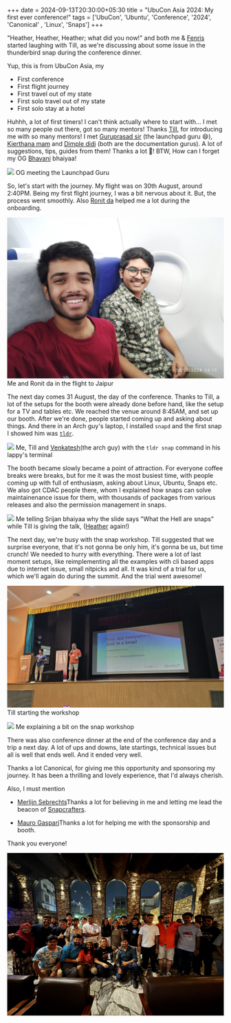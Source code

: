 +++
date = 2024-09-13T20:30:00+05:30
title = "UbuCon Asia 2024: My first ever conference!"
tags = ['UbuCon', 'Ubuntu', 'Conference', '2024', 'Canonical' , 'Linux', 'Snaps']
+++

"Heather, Heather, Heather; what did you now!" and both me & [Fenris](https://www.linkedin.com/in/myfenris/) started laughing with Till, as we're discussing about some issue in the thunderbird snap during the conference dinner.

Yup, this is from UbuCon Asia, my

- First conference
- First flight journey
- First travel out of my state
- First solo travel out of my state
- First solo stay at a hotel

Huhhh, a lot of first timers! I can't think actually where to start with...
I met so many people out there, got so many mentors! Thanks [Till](https://github.com/tillkamppeter), for introducing me with so many mentors! I met [Guruprasad sir](https://www.linkedin.com/in/lguruprasad/) (the launchpad guru :smile:), [Kierthana mam](https://www.linkedin.com/in/keirthanats/) and [Dimple didi](https://www.linkedin.com/in/dimple-kuriakose/) (both are the documentation gurus). A lot of suggestions, tips, guides from them! Thanks a lot :face_holding_back_tears:! BTW, How can I forget my OG [Bhavani](https://www.linkedin.com/in/shankarbhavani/) bhaiyaa!

![](og_meeting_launchpad_guru_with_me_and_till.jpg)
OG meeting the Launchpad Guru


So, let's start with the journey. My flight was on 30th August, around 2:40PM. Being my first flight journey, I was a bit nervous about it. But, the process went smoothly. Also [Ronit da](https://www.linkedin.com/in/ronitbanerjee/) helped me a lot during the onboarding.

![](me_with_ronit_at_flight.jpg)
Me and Ronit da in the flight to Jaipur

The next day comes 31 August, the day of the conference. Thanks to Till, a lot of the setups for the booth were already done before hand, like the setup for a TV and tables etc. We reached the venue around 8:45AM, and set up our booth. After we're done, people started coming up and asking about things. And there in an Arch guy's laptop, I installed `snapd` and the first snap I showed him was [`tldr`](https://snapcraft.io/tldr).

![](me_at_booth_installing_snapd_in_arch.jpg)
Me, Till and [Venkatesh](https://www.linkedin.com/in/blaster4385/)(the arch guy) with the `tldr snap` command in his lappy's terminal

The booth became slowly became a point of attraction. For everyone coffee breaks were breaks, but for me it was the most busiest time, with people coming up with full of enthusiasm, asking about Linux, Ubuntu, Snaps etc. We also got CDAC people there, whom I explained how snaps can solve maintainenance issue for them, with thousands of packages from various releases and also the permission management in snaps.

![](me_explaining_why_the_name_is_so.jpg)
Me telling Srijan bhaiyaa why the slide says "What the Hell are snaps" while Till is giving the talk, ([Heather](https://github.com/hellsworth) again!)

The next day, we're busy with the snap workshop. Till suggested that we surprise everyone, that it's not gonna be only him, it's gonna be us, but time crunch! We needed to hurry with everything. There were a lot of last moment setups, like reimplementing all the examples with cli based apps due to internet issue, small nitpicks and all. It was kind of a trial for us, which we'll again do during the summit. And the trial went awesome!

![](till_starting_workshop.jpg)
Till starting the workshop

![](me_at_talk_2.jpg)
Me explaining a bit on the snap workshop

There was also conference dinner at the end of the conference day and a trip a next day. A lot of ups and downs, late startings, technical issues but all is well that ends well. And it ended very well.

Thanks a lot Canonical, for giving me this opportunity and sponsoring my journey. It has been a thrilling and lovely experience, that I'd always cherish.

Also, I must mention

- [Merlijn Sebrechts](https://github.com/merlijn-sebrechts)Thanks a lot for believing in me and letting me lead the beacon of [Snapcrafters](https://snapcrafters.org/).

- [Mauro Gaspari](https://www.linkedin.com/in/mauro-gaspari-83a30168/)Thanks a lot for helping me with the sponsorship and booth.

Thank you everyone!

![](everyone.jpg)
